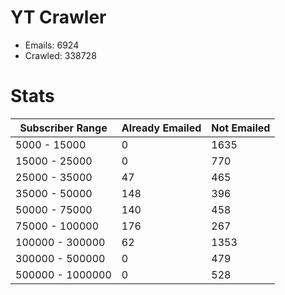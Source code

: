 # YT Crawler
- Emails: 6924
- Crawled: 338728

# Stats
| Subscriber Range  | Already Emailed | Not Emailed |
|-------|-------|-------|
| 5000 - 15000 | 0 | 1635 |
| 15000 - 25000 | 0 | 770 |
| 25000 - 35000 | 47 | 465 |
| 35000 - 50000 | 148 | 396 |
| 50000 - 75000 | 140 | 458 |
| 75000 - 100000 | 176 | 267 |
| 100000 - 300000 | 62 | 1353 |
| 300000 - 500000 | 0 | 479 |
| 500000 - 1000000 | 0 | 528 |
